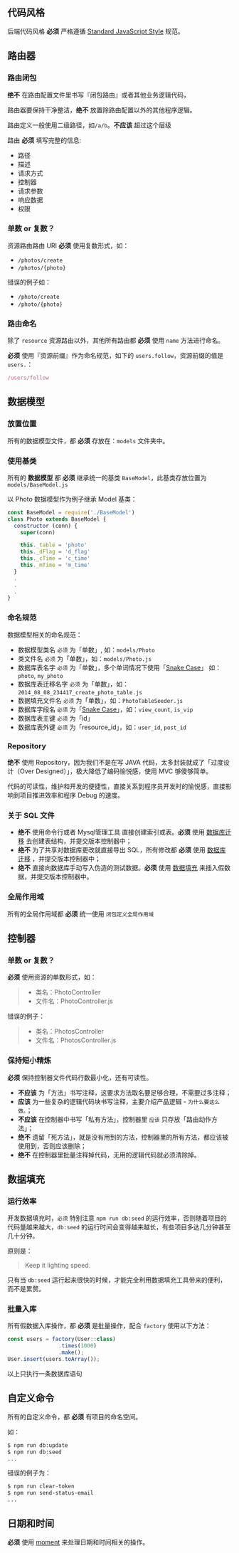 ## 代码风格
后端代码风格 **必须** 严格遵循 [Standard JavaScript Style](https://standardjs.com/) 规范。

## 路由器

### 路由闭包

**绝不** 在路由配置文件里书写『闭包路由』或者其他业务逻辑代码，

路由器要保持干净整洁，**绝不** 放置除路由配置以外的其他程序逻辑。

路由定义一般使用二级路径，如`/a/b`。**不应该** 超过这个层级

路由 **必须** 填写完整的信息:
- 路径
- 描述
- 请求方式
- 控制器
- 请求参数
- 响应数据
- 权限

### 单数 or 复数？

资源路由路由 URI **必须** 使用复数形式，如：

* `/photos/create`
* `/photos/{photo}`

错误的例子如：

* `/photo/create`
* `/photo/{photo}`


### 路由命名

除了 `resource` 资源路由以外，其他所有路由都 **必须** 使用 `name` 方法进行命名。

**必须** 使用『资源前缀』作为命名规范，如下的 `users.follow`，资源前缀的值是 `users.`：

```javascript
/users/follow
```

## 数据模型

### 放置位置

所有的数据模型文件，都 **必须** 存放在：`models` 文件夹中。



### 使用基类

所有的 **数据模型** 都 **必须** 继承统一的基类 `BaseModel`，此基类存放位置为 `models/BaseModel.js`

以 Photo 数据模型作为例子继承 Model 基类：

```javascript
const BaseModel = require('./BaseModel')
class Photo extends BaseModel {
  constructor (conn) {
    super(conn)

    this._table = 'photo'
    this._dFlag = 'd_flag'
    this._cTime = 'c_time'
    this._mTime = 'm_time'
  }
  .
  .
  .
}
```

### 命名规范

数据模型相关的命名规范：

* 数据模型类名 `必须` 为「单数」, 如：`models/Photo`
* 类文件名 `必须` 为「单数」，如：`models/Photo.js`
* 数据库表名字 `必须` 为「单数」，多个单词情况下使用「[Snake Case](https://en.wikipedia.org/wiki/Snake_case)」 如：`photo`, `my_photo`
* 数据库表迁移名字 `必须` 为「单数」，如：`2014_08_08_234417_create_photo_table.js`
* 数据填充文件名 `必须` 为「单数」，如：`PhotoTableSeeder.js`
* 数据库字段名 `必须` 为「[Snake Case](https://en.wikipedia.org/wiki/Snake_case)」，如：`view_count`, `is_vip`
* 数据库表主键 `必须` 为「id」
* 数据库表外键 `必须` 为「resource_id」，如：`user_id`, `post_id`

  

### Repository

**绝不** 使用 Repository，因为我们不是在写 JAVA 代码，太多封装就成了「过度设计（Over Designed）」，极大降低了编码愉悦感，使用 MVC 够傻够简单。

代码的可读性，维护和开发的便捷性，直接关系到程序员开发时的愉悦感，直接影响到项目推进效率和程序 Debug 的速度。

### 关于 SQL 文件

* **绝不** 使用命令行或者 Mysql管理工具 直接创建索引或表。**必须** 使用 [数据库迁移]() 去创建表结构，并提交版本控制器中；
* **绝不** 为了共享对数据库更改就直接导出 SQL，所有修改都 **必须** 使用 [数据库迁移]() ，并提交版本控制器中；
* **绝不** 直接向数据库手动写入伪造的测试数据。**必须** 使用 [数据填充]() 来插入假数据，并提交版本控制器中。

### 全局作用域

所有的全局作用域都 **必须** 统一使用 `闭包定义全局作用域`



## 控制器

### 单数 or 复数？

**必须** 使用资源的单数形式，如：

> * 类名：PhotoController
> * 文件名：PhotoController.js

错误的例子：

> * 类名：PhotosController
> * 文件名：PhotosController.js

### 保持短小精炼

**必须** 保持控制器文件代码行数最小化，还有可读性。

* **不应该** 为「方法」书写注释，这要求方法取名要足够合理，不需要过多注释；
* **应该** 为一些复杂的逻辑代码块书写注释，主要介绍产品逻辑 - `为什么要这么做。`；
* **不应该** 在控制器中书写「私有方法」，控制器里 `应该` 只存放「路由动作方法」；
* **绝不** 遗留「死方法」，就是没有用到的方法，控制器里的所有方法，都应该被使用到，否则应该删除；
* **绝不** 在控制器里批量注释掉代码，无用的逻辑代码就必须清除掉。



## 数据填充

### 运行效率

开发数据填充时，`必须` 特别注意 `npm run db:seed` 的运行效率，否则随着项目的代码量越来越大，`db:seed` 的运行时间会变得越来越长，有些项目多达几分钟甚至几十分钟。

原则是：

> Keep it lighting speed.

只有当 `db:seed` 运行起来很快的时候，才能完全利用数据填充工具带来的便利，而不是累赘。

### 批量入库

所有假数据入库操作，都 **必须** 是批量操作，配合 `factory` 使用以下方法：

```javascript
const users = factory(User::class)
                .times(1000)
                .make();
User.insert(users.toArray());
```

以上只执行一条数据库语句


## 自定义命令

所有的自定义命令，都 **必须** 有项目的命名空间。

如：

```bash
$ npm run db:update
$ npm run db:seed
...
```

错误的例子为：

```bash
$ npm run clear-token
$ npm run send-status-email
...
```



## 日期和时间

**必须** 使用 [moment](http://momentjs.cn/) 来处理日期和时间相关的操作。
